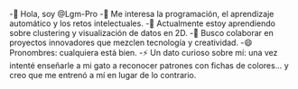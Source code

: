 -👋 Hola, soy @Lgm-Pro
-👀 Me interesa la programación, el aprendizaje automático y los retos intelectuales.
-🌱 Actualmente estoy aprendiendo sobre clustering y visualización de datos en 2D.
-💞️ Busco colaborar en proyectos innovadores que mezclen tecnología y creatividad.
-😄 Pronombres: cualquiera está bien.
-⚡ Un dato curioso sobre mí: una vez intenté enseñarle a mi gato a reconocer patrones con fichas de colores... y creo que me entrenó a mí en lugar de lo contrario.

<!---
Lgm-Pro/Lgm-Pro is a ✨ special ✨ repository because its `README.md` (this file) appears on your GitHub profile.
You can click the Preview link to take a look at your changes.
--->
